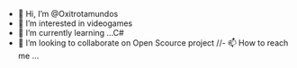 - 👋 Hi, I’m @Oxitrotamundos
- 👀 I’m interested in videogames
- 🌱 I’m currently learning ...C#
- 💞️ I’m looking to collaborate on Open Scource project
//- 📫 How to reach me ...

<!---
Oxitrotamundos/Oxitrotamundos is a ✨ special ✨ repository because its `README.md` (this file) appears on your GitHub profile.
You can click the Preview link to take a look at your changes.
--->
